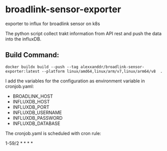 # broadlink-sensor-exporter

exporter to influx for broadlink sensor on k8s

The python script collect trakt information from API rest and push the data into the influxDB.

## Build Command:
```
docker buildx build --push --tag alexxanddr/broadlink-sensor-exporter:latest --platform linux/amd64,linux/arm/v7,linux/arm64/v8  .
```

I add the variables for the configuration as environment variable in cronjob.yaml:

* BROADLINK_HOST
* INFLUXDB_HOST
* INFLUXDB_PORT
* INFLUXDB_USERNAME
* INFLUXDB_PASSWORD
* INFLUXDB_DATABASE
 
The cronjob.yaml is scheduled with cron rule:

1-59/2 * * * *


